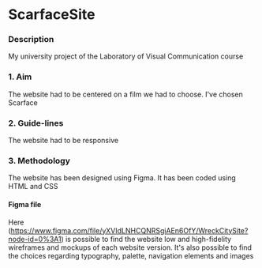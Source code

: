 # ScarfaceSite

### Description
My university project of the Laboratory of Visual Communication course

### 1. Aim
The website had to be centered on a film we had to choose. I've chosen Scarface

### 2. Guide-lines
The website had to be responsive 

### 3. Methodology
The website has been designed using Figma. It has been coded using HTML and CSS

#### Figma file
Here (https://www.figma.com/file/yXVIdLNHCQNRSgiAEn6OfY/WreckCitySite?node-id=0%3A1) is possible to find 
the website low and high-fidelity wireframes and mockups of each website version. It's also possible to find the choices regarding 
typography, palette, navigation elements and images
